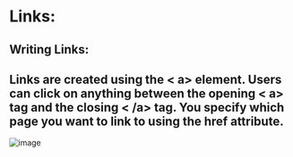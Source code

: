 # Links:
## Writing Links:
## Links are created using the < a> element. Users can click on anything between the opening < a> tag and the closing < /a> tag. You specify which page you want to link to using the href attribute.

![image](https://user-images.githubusercontent.com/79833733/111363368-a0736480-8698-11eb-9092-618e1cec78de.png)

